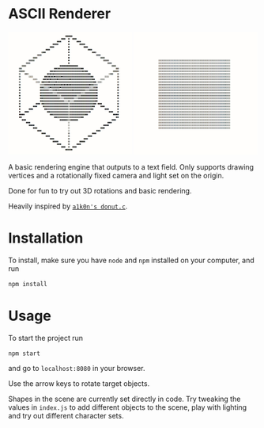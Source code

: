 # ASCII Renderer

<div align="center">
    <img src="renders/cube-sphere.gif" width="250" />
    <img src="renders/cube.gif" width="250" />
</div>

A basic rendering engine that outputs to a text field. Only supports drawing 
vertices and a rotationally fixed camera and light set on the origin. 

Done for fun to try out 3D rotations and basic rendering.

Heavily inspired by [`a1k0n's donut.c`](https://www.a1k0n.net/2011/07/20/donut-math.html).

# Installation

To install, make sure you have `node` and `npm` installed on your computer, and
run

```bash
npm install
```

# Usage

To start the project run

```bash
npm start
```

and go to `localhost:8080` in your browser. 

Use the arrow keys to rotate target objects.

Shapes in the scene are currently set directly in code. Try tweaking the values 
in `index.js` to add different objects to the scene, play with lighting and try 
out different character sets.
